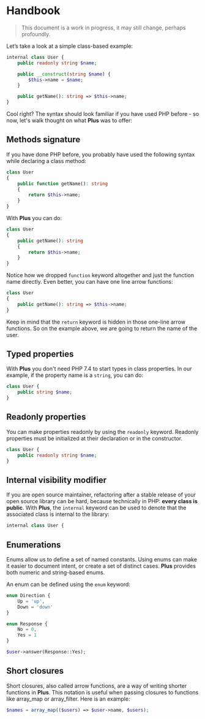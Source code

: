 # Handbook

> This document is a work in progress, it may still change, perhaps profoundly.

Let’s take a look at a simple class-based example:

```php
internal class User {
    public readonly string $name;

    public __construct(string $name) {
        $this->name = $name;
    }

    public getName(): string => $this->name;
}
```

Cool right? The syntax should look familiar if you have used PHP before - so now, let's walk thought on
what **Plus** was to offer:

## Methods signature

If you have done PHP before, you probably have used the following syntax while declaring a class method:

```php
class User
{
    public function getName(): string
    {
        return $this->name;
    }
}
```

With **Plus** you can do:

```php
class User
{
    public getName(): string
    {
        return $this->name;
    }
}
```

Notice how we dropped `function` keyword altogether and just the function name directly. Even
better, you can have one line arrow functions:

```php
class User
{
    public getName(): string => $this->name;
}
```

Keep in mind that the `return` keyword is hidden in those one-line arrow functions. So on the
example above, we are going to return the name of the user.

## Typed properties

With **Plus** you don't need PHP 7.4 to start types in class properties. In our example, if the
property name is a `string`, you can do:

```php
class User {
    public string $name;
}
```

## Readonly properties

You can make properties readonly by using the `readonly` keyword. Readonly properties must be
initialized at their declaration or in the constructor.

```php
class User {
    public readonly string $name;
}
```

##  Internal visibility modifier

If you are open source maintainer, refactoring after a stable release of your open source library
can be hard, because technically in PHP: **every class is public**. With **Plus**, the `internal`
keyword can be used to denote that the associated class is internal to the library:

```php
internal class User {
```

## Enumerations

Enums allow us to define a set of named constants. Using enums can make it easier to document
intent, or create a set of distinct cases. **Plus** provides both numeric and string-based enums.

An enum can be defined using the `enum` keyword:

```php
enum Direction {
    Up = 'up',
    Down = 'down'
}

enum Response {
    No = 0,
    Yes = 1
}

$user->answer(Response::Yes);
```

## Short closures

Short closures, also called arrow functions, are a way of writing shorter functions in **Plus**. This
notation is useful when passing closures to functions like array_map or array_filter. Here is
an example:

```php
$names = array_map(($users) => $user->name, $users);
```
